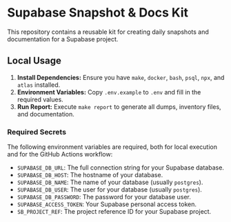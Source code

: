 # Supabase Snapshot & Docs Kit

This repository contains a reusable kit for creating daily snapshots and documentation for a Supabase project.

## Local Usage

1.  **Install Dependencies:** Ensure you have `make`, `docker`, `bash`, `psql`, `npx`, and `atlas` installed.
2.  **Environment Variables:** Copy `.env.example` to `.env` and fill in the required values.
3.  **Run Report:** Execute `make report` to generate all dumps, inventory files, and documentation.

### Required Secrets

The following environment variables are required, both for local execution and for the GitHub Actions workflow:

-   `SUPABASE_DB_URL`: The full connection string for your Supabase database.
-   `SUPABASE_DB_HOST`: The hostname of your database.
-   `SUPABASE_DB_NAME`: The name of your database (usually `postgres`).
-   `SUPABASE_DB_USER`: The user for your database (usually `postgres`).
-   `SUPABASE_DB_PASSWORD`: The password for your database user.
-   `SUPABASE_ACCESS_TOKEN`: Your Supabase personal access token.
-   `SB_PROJECT_REF`: The project reference ID for your Supabase project.
